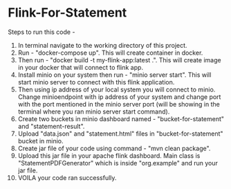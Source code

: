 # Flink-For-Statement

Steps to run this code - 

1. In terminal navigate to the working directory of this project.
2. Run - "docker-compose up". This will create container in docker.
3. Then run - "docker build -t my-flink-app:latest .". This will create image in your docker that will connect to flink app.
4. Install minio on your system then run - "minio server start". This will start minio server to connect with this flink application.
5. Then using ip address of your local system you will connect to minio. Change minioendpoint with ip address of your system and change port with the port mentioned in the minio server port (will be showing in the terminal where you ran minio server start command).
6. Create two buckets in minio dashboard named - "bucket-for-statement" and "statement-result".
7. Upload "data.json" and "statement.html" files in "bucket-for-statement" bucket in minio.
8. Create jar file of your code using command - "mvn clean package".
9. Upload this jar file in your apache flink dashboard. Main class is "StatementPDFGenerator" which is inside "org.example" and run your jar file.
10. VOILA your code ran successfully.
